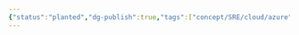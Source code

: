 ```yaml
---
{"status":"planted","dg-publish":true,"tags":["concept/SRE/cloud/azure"],"ms-learn-url":"https://azure.status.microsoft/en-us/status","definition":"Azure health monitoring page","creation_date":"2024-05-02 18:40","permalink":"/concepts/azure-status/","dgPassFrontmatter":true}
---
```


